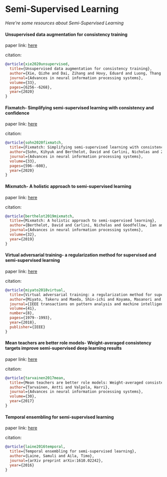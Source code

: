 # Semi-Supervised Learning
*Here're some resources about Semi-Supervised Learning*



#### Unsupervised data augmentation for consistency training
paper link: [here](https://proceedings.neurips.cc/paper/2020/file/44feb0096faa8326192570788b38c1d1-Paper.pdf)

citation: 
```bibtex
@article{xie2020unsupervised,
  title={Unsupervised data augmentation for consistency training},
  author={Xie, Qizhe and Dai, Zihang and Hovy, Eduard and Luong, Thang and Le, Quoc},
  journal={Advances in neural information processing systems},
  volume={33},
  pages={6256--6268},
  year={2020}
}
```

#### Fixmatch- Simplifying semi-supervised learning with consistency and confidence
paper link: [here](https://proceedings.neurips.cc/paper/2020/file/06964dce9addb1c5cb5d6e3d9838f733-Paper.pdf)

citation: 
```bibtex
@article{sohn2020fixmatch,
  title={Fixmatch: Simplifying semi-supervised learning with consistency and confidence},
  author={Sohn, Kihyuk and Berthelot, David and Carlini, Nicholas and Zhang, Zizhao and Zhang, Han and Raffel, Colin A and Cubuk, Ekin Dogus and Kurakin, Alexey and Li, Chun-Liang},
  journal={Advances in neural information processing systems},
  volume={33},
  pages={596--608},
  year={2020}
}
```


#### Mixmatch- A holistic approach to semi-supervised learning
paper link: [here](https://proceedings.neurips.cc/paper_files/paper/2019/file/1cd138d0499a68f4bb72bee04bbec2d7-Paper.pdf)

citation: 
```bibtex
@article{berthelot2019mixmatch,
  title={Mixmatch: A holistic approach to semi-supervised learning},
  author={Berthelot, David and Carlini, Nicholas and Goodfellow, Ian and Papernot, Nicolas and Oliver, Avital and Raffel, Colin A},
  journal={Advances in neural information processing systems},
  volume={32},
  year={2019}
}
```


#### Virtual adversarial training- a regularization method for supervised and semi-supervised learning
paper link: [here](https://arxiv.org/pdf/1704.03976)

citation: 
```bibtex
@article{miyato2018virtual,
  title={Virtual adversarial training: a regularization method for supervised and semi-supervised learning},
  author={Miyato, Takeru and Maeda, Shin-ichi and Koyama, Masanori and Ishii, Shin},
  journal={IEEE transactions on pattern analysis and machine intelligence},
  volume={41},
  number={8},
  pages={1979--1993},
  year={2018},
  publisher={IEEE}
}
```

#### Mean teachers are better role models- Weight-averaged consistency targets improve semi-supervised deep learning results
paper link: [here](https://proceedings.neurips.cc/paper/2017/file/68053af2923e00204c3ca7c6a3150cf7-Paper.pdf)

citation: 
```bibtex
@article{tarvainen2017mean,
  title={Mean teachers are better role models: Weight-averaged consistency targets improve semi-supervised deep learning results},
  author={Tarvainen, Antti and Valpola, Harri},
  journal={Advances in neural information processing systems},
  volume={30},
  year={2017}
}
```

#### Temporal ensembling for semi-supervised learning
paper link: [here](https://arxiv.org/pdf/1610.02242.pdf)

citation: 
```bibtex
@article{laine2016temporal,
  title={Temporal ensembling for semi-supervised learning},
  author={Laine, Samuli and Aila, Timo},
  journal={arXiv preprint arXiv:1610.02242},
  year={2016}
}
```